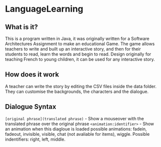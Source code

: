 # LanguageLearning

## What is it?
This is a program written in Java, it was originally written for a Software Architectures Assignment to make an educational Game. The game allows teachers to write and built up an interactive story, and then for their students to read, learn the words and begin to read. Design originally for teaching French to young children, it can be used for any interactive story.

## How does it work
A teacher can write the story by editing the CSV files inside the data folder. They can customise the backgrounds, the characters and the dialogue.

## Dialogue Syntax
`[original phrase](translated phrase)` - Show a mouseover with the translated phrase over the original phrase
`<animation:identifier>` - Show an animation when this diagloue is loaded possible animations: fadein, fadeout, invisible, visible, chat (not avaliable for items), wiggle. Possible indentifiers: right, left, middle.
